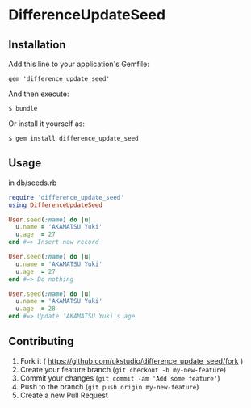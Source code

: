 # DifferenceUpdateSeed


## Installation

Add this line to your application's Gemfile:

    gem 'difference_update_seed'

And then execute:

    $ bundle

Or install it yourself as:

    $ gem install difference_update_seed

## Usage

in db/seeds.rb

```ruby
require 'difference_update_seed'
using DifferenceUpdateSeed

User.seed(:name) do |u|
  u.name = 'AKAMATSU Yuki'
  u.age  = 27
end #=> Insert new record

User.seed(:name) do |u|
  u.name = 'AKAMATSU Yuki'
  u.age  = 27
end #=> Do nothing

User.seed(:name) do |u|
  u.name = 'AKAMATSU Yuki'
  u.age  = 28
end #=> Update 'AKAMATSU Yuki's age
```

## Contributing

1. Fork it ( https://github.com/ukstudio/difference_update_seed/fork )
2. Create your feature branch (`git checkout -b my-new-feature`)
3. Commit your changes (`git commit -am 'Add some feature'`)
4. Push to the branch (`git push origin my-new-feature`)
5. Create a new Pull Request
